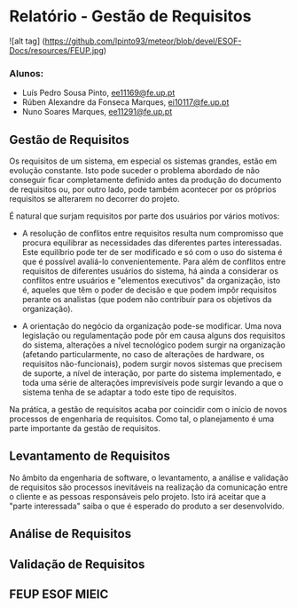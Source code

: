 # Relatório - Gestão de Requisitos

![alt tag] (https://github.com/lpinto93/meteor/blob/devel/ESOF-Docs/resources/FEUP.jpg)

### Alunos:
* Luís Pedro Sousa Pinto, ee11169@fe.up.pt
* Rúben Alexandre da Fonseca Marques, ei10117@fe.up.pt 
* Nuno Soares Marques, ee11291@fe.up.pt

## Gestão de Requisitos

Os requisitos de um sistema, em especial os sistemas grandes, estão em evolução constante. Isto pode suceder o problema abordado de não conseguir ficar completamente definido antes da produção do documento de requisitos ou, por outro lado, pode também acontecer por os próprios requisitos se alterarem no decorrer do projeto.

É natural que surjam requisitos por parte dos usuários por vários motivos:

* A resolução de conflitos entre requisitos resulta num compromisso que procura equilibrar as necessidades das diferentes partes interessadas. Este equilíbrio pode ter de ser modificado e só com o uso do sistema é que é possível avaliá-lo convenientemente. Para além de conflitos entre requisitos de diferentes usuários do sistema, há ainda a considerar os conflitos entre usuários e "elementos executivos" da organização, isto é, aqueles que têm o poder de decisão e que podem impôr requisitos perante os analistas (que podem não contribuir para os objetivos da organização).

* A orientação do negócio da organização pode-se modificar. Uma nova legislação ou regulamentação pode pôr em causa alguns dos requisitos do sistema, alterações a nível tecnológico podem surgir na organização (afetando particularmente, no caso de alterações de hardware, os requisitos não-funcionais), podem surgir novos sistemas que precisem de suporte, a nível de interação, por parte do sistema implementado, e toda uma série de alterações imprevisíveis pode surgir levando a que o sistema tenha de se adaptar a todo este tipo de requisitos.

Na prática, a gestão de requisitos acaba por coincidir com o início de novos processos de engenharia de requisitos. Como tal, o planejamento é uma parte importante da gestão de requisitos.

## Levantamento de Requisitos

No âmbito da engenharia de software, o levantamento, a análise e validação de requisitos são processos inevitáveis na realização da comunicação entre o cliente e as pessoas responsáveis pelo projeto. Isto irá aceitar que a "parte interessada" saiba o que é esperado do produto a ser desenvolvido.



## Análise de Requisitos

## Validação de Requisitos

## FEUP ESOF MIEIC 
